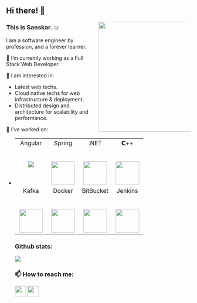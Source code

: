 ## Hi there! 👋

<img align="right" width="500px" height="300px" src="https://camo.githubusercontent.com/787941ceccc55e92cdda04ed77149e708bcaa74264b03ae17eded3420c999d2a/68747470733a2f2f7777772e73686f6f7464617274736f6c7574696f6e732e636f6d2f696d672f736572766963652f7765622d64657369676e2e676966" data-canonical-src="https://www.shootdartsolutions.com/img/service/web-design.gif" style="max-width: 50%;">

### This is Sanskar. :relaxed:
I am a software engineer by profession, and a forever learner.

🔭 I’m currently working as a Full Stack Web Developer.

🌱 I am interested in:
  - Latest web techs.
  - Cloud native techs for web infrastructure & deployment.
  - Distributed design and architecture for scalability and performance.

🔭 I've worked on:
-  <table>
  <tbody>
    <tr valign="top">
      <td width="25%" align="center">
        <span>Angular</span><br><br><br>
        <a target="_blank" rel="noopener noreferrer" href="https://angular.io/"><img src="https://angular.io/assets/images/logos/angular/angular.svg"></a>
      </td>
      <td width="25%" align="center">
        <span>Spring</span><br><br><br>
        <a target="_blank" rel="noopener noreferrer" href="https://spring.io/"><img height="64px" src="https://pbs.twimg.com/profile_images/1235868806079057921/fTL08u_H_400x400.png" style="max-width: 100%;"></a>
      </td>
      <td width="25%" align="center">
        <span>.NET</span><br><br><br>
        <a target="_blank" href="https://dotnet.microsoft.com/en-us/learn/dotnet/what-is-dotnet"><img height="64px" src="https://upload.wikimedia.org/wikipedia/commons/thumb/a/a3/.NET_Logo.svg/800px-.NET_Logo.svg.png" style="max-width: 100%;"></a>
      </td>
      <td width="25%" align="center">
        <span>𝗖++</span><br><br><br>
        <a target="_blank" rel="noopener noreferrer" href="https://camo.githubusercontent.com/99a16669d62a8eb5383003846946cce0b7bd335bd39cf7e45310aff1072df51d/68747470733a2f2f75706c6f61642e77696b696d656469612e6f72672f77696b6970656469612f636f6d6d6f6e732f7468756d622f312f31382f49534f5f432532422532425f4c6f676f2e7376672f38303070782d49534f5f432532422532425f4c6f676f2e7376672e706e67"><img height="64px" src="https://camo.githubusercontent.com/99a16669d62a8eb5383003846946cce0b7bd335bd39cf7e45310aff1072df51d/68747470733a2f2f75706c6f61642e77696b696d656469612e6f72672f77696b6970656469612f636f6d6d6f6e732f7468756d622f312f31382f49534f5f432532422532425f4c6f676f2e7376672f38303070782d49534f5f432532422532425f4c6f676f2e7376672e706e67" data-canonical-src="https://upload.wikimedia.org/wikipedia/commons/thumb/1/18/ISO_C%2B%2B_Logo.svg/800px-ISO_C%2B%2B_Logo.svg.png" style="max-width: 100%;"></a>
      </td>
    </tr>
    <tr valign="top">
      <td width="25%" align="center">
        <span>Kafka</span><br><br><br>
        <a target="_blank" rel="noopener noreferrer" href="https://kafka.apache.org/"><img height="64px" src="https://toppng.com/uploads/preview/apache-kafka-logo-11563428199khgq3xvb4q.png" style="max-width: 100%;"></a>
      </td>
      <td width="25%" align="center">
        <span>Docker</span><br><br><br>
        <a target="_blank" rel="noopener noreferrer" href="https://www.docker.com/"><img height="64px" src="https://marvel-b1-cdn.bc0a.com/f00000000152152/www.zend.com/sites/default/files/image/2019-09/logo-docker.jpg" style="max-width: 100%;"></a>
      </td>
      <td width="25%" align="center">
        <span>BitBucket</span><br><br><br>
        <a target="_blank" rel="noopener noreferrer" href="https://bitbucket.org/product"><img height="64px" src="https://logowik.com/content/uploads/images/bitbucket9553.jpg" data-canonical-src="https://image.flaticon.com/icons/svg/25/25231.svg" style="max-width: 100%;"></a>
      </td>      
       <td width="25%" align="center">
        <span>Jenkins</span><br><br><br>
        <a target="_blank" rel="noopener noreferrer" href="https://www.jenkins.io/"><img height="64px" src="https://www.jenkins.io/images/logo-title-opengraph.png" style="max-width: 100%;"></a>
      </td>
    </tr>
  </tbhttps://www.jenkins.io/ody>
</table>

<p dir="auto">
  <h3>Github stats:</h3>
  <img src="https://github-readme-stats.vercel.app/api?username=sanskar-thakur&amp;show_icons=true&amp;hide_border=true" style="max-width: 100%;">
</p>

### 📫 How to reach me:

<a href="https://www.linkedin.com/in/sanskaarthakur/"><img src="https://pngimg.com/uploads/linkedIn/linkedIn_PNG24.png" height="30px" width="30px"></img></a>
<a href="https://www.youtube.com/user/sanskaarthakur"><img src="https://www.logo.wine/a/logo/YouTube/YouTube-Icon-Full-Color-Logo.wine.svg" height="30px" width="30px"><img></a>

<!--
**sanskaar-thakur/sanskaar-thakur** is a ✨ _special_ ✨ repository because its `README.md` (this file) appears on your GitHub profile.

Here are some ideas to get you started:

- 🔭 I’m currently working on ...
- 🌱 I’m currently learning ...
- 👯 I’m looking to collaborate on ...
- 🤔 I’m looking for help with ...
- 💬 Ask me about ...
- 📫 How to reach me: ...
- 😄 Pronouns: ...
- ⚡ Fun fact: ...
-->
